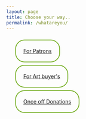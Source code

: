 ```yaml
---
layout: page
title: Choose your way..
permalink: /whatareyou/
---
```

<div class="page">
<br>
  <ul>
    <a href="/patrons" style="border-radius: 25px;
                              border: 2px solid #73AD21;
                              padding: 20px;
                              width: 200px;
                              height: 150px;">For Patrons</a>
    <br>
    <br>
    <br>
    <br>
    <a href="/artbyers" style="border-radius: 25px;
                              border: 2px solid #73AD21;
                              padding: 20px;
                              width: 200px;
                              height: 150px;">For Art buyer's</a>
    <br>
    <br>
    <br>
    <br>
    <a href="/anons" style="border-radius: 25px;
                              border: 2px solid #73AD21;
                              padding: 20px;
                              width: 200px;
                              height: 150px;">Once off Donations</a>
    <a></a>
  </ul>
</div>
